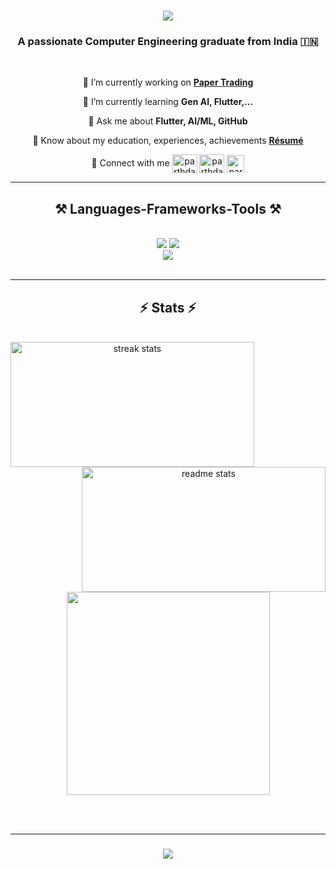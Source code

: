 <h1 align="center">
    <img src="https://readme-typing-svg.herokuapp.com/?font=Righteous&size=35&center=true&vCenter=true&width=500&height=70&duration=4000&lines=Hi+There!+👋;+I'm+Parth+Dasawant;" />
</h1>

<h3 align="center">A passionate Computer Engineering graduate from India 🇮🇳</h3>

<br/>


<div align="center">
  
🔭 I’m currently working on **[Paper Trading](https://play.google.com/store/apps/details?id=parthdasawant.co.in.paper_trading)** 

🌱 I’m currently learning **Gen AI, Flutter,...** 

💬 Ask me about **Flutter, AI/ML, GitHub**

📄 Know about my education, experiences, achievements **[Résumé](https://github.com/parthdasawant/parthdasawant/blob/2d337202829cd0b248f856a37e2dbf7d4b9c11df/static/resume.pdf)**

🔗 Connect with me <a href="https://twitter.com/intent/follow?screen_name=ParthDasawant" target="blank"><img align="center" src="https://raw.githubusercontent.com/rahuldkjain/github-profile-readme-generator/master/src/images/icons/Social/twitter.svg" alt="parthdasawant" height="30" width="40" /></a>
<a href="https://linkedin.com/in/parthdasawant" target="blank"><img align="center" src="https://raw.githubusercontent.com/rahuldkjain/github-profile-readme-generator/master/src/images/icons/Social/linked-in-alt.svg" alt="parthdasawant" height="30" width="40" /></a> [<img align="center" alt="parthdasawant | GitHub" width="28px" src="https://firebasestorage.googleapis.com/v0/b/web-johannesmilke.appspot.com/o/other%2Fsocial%2Fgithub.png?alt=media" />](https://github.com/parthdasawant)

</div>


<hr/>

<h2 align="center">⚒️ Languages-Frameworks-Tools ⚒️</h2>
<br/>
<div align="center">
    <img src="https://skillicons.dev/icons?i=angular,aws,azure,c,cpp,css,dart,docker,express,figma,firebase,flask,flutter" />
    <img src="https://skillicons.dev/icons?i=gcp,git,github,heroku,html,java,javascript,kotlin,linux,mongodb,mysql,nodejs,postgresql" /> <br/>
    <img src="https://skillicons.dev/icons?i=postman,python,pytorch,sqlite,tensorflow,typescript"/>
</div>

<br/>

<hr/>
<h2 align="center">⚡ Stats ⚡</h2>
<br>
<div align=center>
  <img width=390 height= 200 align = "left" src="https://streak-stats.demolab.com/?user=parthdasawant&count_private=true&theme=react&border_radius=10" alt="streak stats"/>
  <img width=390 height= 200 align = "right" src="https://github-readme-stats.vercel.app/api?username=parthdasawant&count_private=true&show_icons=true&theme=react&rank_icon=github&border_radius=10" alt="readme stats"/>
  <br/>
  <img width=325 align="center" src="https://github-readme-stats.vercel.app/api/top-langs?username=parthdasawant&hide=HTML&langs_count=8&layout=compact&theme=react&border_radius=10&size_weight=0.5&count_weight=0.5&alt="top langs" />
</div>

<br/><br/>
<hr/>

<h3 align="center">
    <a href= "https://linkedin.com/in/parthdasawant" target="blank"> <img src="https://readme-typing-svg.herokuapp.com/?font=Righteous&size=25&center=true&vCenter=true&width=500&height=70&duration=4000&lines=Thanks+for+visiting!+✌️;+Shoot+me+a+message+on+Linkedin!;I'm+always+down+to+collab+:)"></a>
</h3> 


